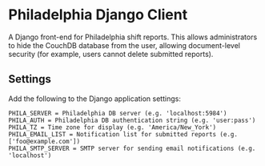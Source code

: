 Philadelphia Django Client
==========================
A Django front-end for Philadelphia shift reports. This allows administrators
to hide the CouchDB database from the user, allowing document-level security
(for example, users cannot delete submitted reports).

Settings
--------
Add the following to the Django application settings:

    PHILA_SERVER = Philadelphia DB server (e.g. 'localhost:5984')
    PHILA_AUTH = Philadelphia DB authentication string (e.g. 'user:pass')
    PHILA_TZ = Time zone for display (e.g. 'America/New_York')
    PHILA_EMAIL_LIST = Notification list for submitted reports (e.g. ['foo@example.com'])
    PHILA_SMTP_SERVER = SMTP server for sending email notifications (e.g. 'localhost')

